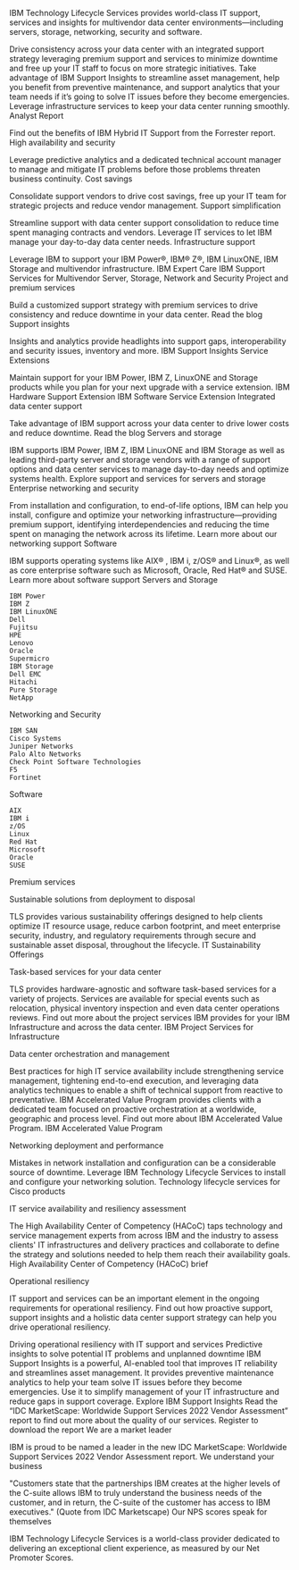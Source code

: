IBM Technology Lifecycle Services provides world-class IT support, services and insights for multivendor data center environments—including servers, storage, networking, security and software.

Drive consistency across your data center with an integrated support strategy leveraging premium support and services to minimize downtime and free up your IT staff to focus on more strategic initiatives. Take advantage of IBM Support Insights to streamline asset management, help you benefit from preventive maintenance, and support analytics that your team needs if it’s going to solve IT issues before they become emergencies. Leverage infrastructure services to keep your data center running smoothly.
Analyst Report

Find out the benefits of IBM Hybrid IT Support from the Forrester report.
High availability and security

Leverage predictive analytics and a dedicated technical account manager to manage and mitigate IT problems before those problems threaten business continuity.
Cost savings

Consolidate support vendors to drive cost savings, free up your IT team for strategic projects and reduce vendor management.
Support simplification

Streamline support with data center support consolidation to reduce time spent managing contracts and vendors. Leverage IT services to let IBM manage your day-to-day data center needs.
Infrastructure support

Leverage IBM to support your IBM Power®, IBM® Z®, IBM LinuxONE, IBM Storage and multivendor infrastructure.
IBM Expert Care
IBM Support Services for Multivendor Server, Storage, Network and Security
Project and premium services

Build a customized support strategy with premium services to drive consistency and reduce downtime in your data center.
Read the blog
Support insights

Insights and analytics provide headlights into support gaps, interoperability and security issues, inventory and more.
IBM Support Insights
Service Extensions

Maintain support for your IBM Power, IBM Z, LinuxONE and Storage products while you plan for your next upgrade with a service extension.
IBM Hardware Support Extension
IBM Software Service Extension
Integrated data center support

Take advantage of IBM support across your data center to drive lower costs and reduce downtime.
Read the blog
Servers and storage

IBM supports IBM Power, IBM Z, IBM LinuxONE and IBM Storage as well as leading third-party server and storage vendors with a range of support options and data center services to manage day-to-day needs and optimize systems health.
Explore support and services for servers and storage
Enterprise networking and security

From installation and configuration, to end-of-life options, IBM can help you install, configure and optimize your networking infrastructure—providing premium support, identifying interdependencies and reducing the time spent on managing the network across its lifetime.
Learn more about our networking support
Software

IBM supports operating systems like AIX® , IBM i, z/OS® and Linux®, as well as core enterprise software such as Microsoft, Oracle, Red Hat® and SUSE.
Learn more about software support
Servers and Storage

    IBM Power
    IBM Z
    IBM LinuxONE
    Dell
    Fujitsu
    HPE
    Lenovo
    Oracle
    Supermicro
    IBM Storage
    Dell EMC
    Hitachi
    Pure Storage
    NetApp

Networking and Security

    IBM SAN
    Cisco Systems
    Juniper Networks
    Palo Alto Networks
    Check Point Software Technologies
    F5
    Fortinet

Software

    AIX
    IBM i
    z/OS
    Linux
    Red Hat
    Microsoft
    Oracle
    SUSE

Premium services

Sustainable solutions from deployment to disposal

TLS provides various sustainability offerings designed to help clients optimize IT resource usage, reduce carbon footprint, and meet enterprise security, industry, and regulatory requirements through secure and sustainable asset disposal, throughout the lifecycle.
IT Sustainability Offerings

Task-based services for your data center

TLS provides hardware-agnostic and software task-based services for a variety of projects. Services are available for special events such as relocation, physical inventory inspection and even data center operations reviews. Find out more about the project services IBM provides for your IBM Infrastructure and across the data center.
IBM Project Services for Infrastructure

Data center orchestration and management

Best practices for high IT service availability include strengthening service management, tightening end-to-end execution, and leveraging data analytics techniques to enable a shift of technical support from reactive to preventative. IBM Accelerated Value Program provides clients with a dedicated team focused on proactive orchestration at a worldwide, geographic and process level. Find out more about IBM Accelerated Value Program.
IBM Accelerated Value Program

Networking deployment and performance

Mistakes in network installation and configuration can be a considerable source of downtime. Leverage IBM Technology Lifecycle Services to install and configure your networking solution.
Technology lifecycle services for Cisco products

IT service availability and resiliency assessment

The High Availability Center of Competency (HACoC) taps technology and service management experts from across IBM and the industry to assess clients' IT infrastructures and delivery practices and collaborate to define the strategy and solutions needed to help them reach their availability goals.
High Availability Center of Competency (HACoC) brief

Operational resiliency

IT support and services can be an important element in the ongoing requirements for operational resiliency.  Find out how proactive support, support insights and a holistic data center support strategy can help you drive operational resiliency.

Driving operational resiliency with IT support and services
Predictive insights to solve potential IT problems and unplanned downtime
IBM Support Insights is a powerful, AI-enabled tool that improves IT reliability and streamlines asset management. It provides preventive maintenance analytics to help your team solve IT issues before they become emergencies. Use it to simplify management of your IT infrastructure and reduce gaps in support coverage.
Explore IBM Support Insights
Read the “IDC MarketScape: Worldwide Support Services 2022 Vendor Assessment” report to find out more about the quality of our services.
Register to download the report
We are a market leader

IBM is proud to be named a leader in the new IDC MarketScape: Worldwide Support Services 2022 Vendor Assessment report.
We understand your business

"Customers state that the partnerships IBM creates at the higher levels of the C-suite allows IBM to truly understand the business needs of the customer, and in return, the C-suite of the customer has access to IBM executives." (Quote from IDC Marketscape)
Our NPS scores speak for themselves

IBM Technology Lifecycle Services is a world-class provider dedicated to delivering an exceptional client experience, as measured by our Net Promoter Scores.
